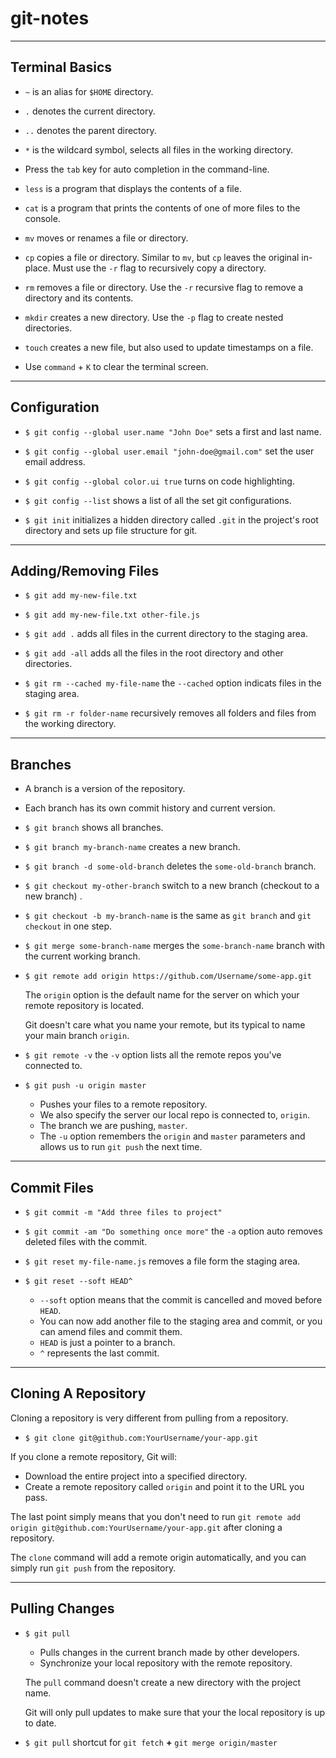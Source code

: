 # git-notes

___

## Terminal Basics

* `~` is an alias for `$HOME` directory.

* `.` denotes the current directory.

* `..` denotes the parent directory.

* `*` is the wildcard symbol, selects all files in the working directory.

* Press the `tab` key for auto completion in the command-line.

* `less` is a program that displays the contents of a file.

* `cat` is a program that prints the contents of one of more files to the console.

* `mv` moves or renames a file or directory.

* `cp` copies a file or directory. Similar to `mv`, but `cp` leaves the original in-place. Must use the `-r` flag to recursively copy a directory.

* `rm` removes a file or directory. Use the `-r` recursive flag to remove a directory and its contents.

* `mkdir` creates a new directory. Use the `-p` flag to create nested directories. 

* `touch` creates a new file, but also used to update timestamps on a file.

* Use `command` + `K` to clear the terminal screen.

 ___

## Configuration 
 
* `$ git config --global user.name "John Doe"` sets a first and last name.
 
* `$ git config --global user.email "john-doe@gmail.com"` set the user email address.
  
* `$ git config --global color.ui true` turns on code highlighting.
 
* `$ git config --list` shows a list of all the set git configurations.

* `$ git init` initializes a hidden directory called `.git` in the project's root directory and sets up file structure for git.
 
 ___

 ## Adding/Removing Files
 
* `$ git add my-new-file.txt`

* `$ git add my-new-file.txt other-file.js`

* `$ git add .` adds all files in the current directory to the staging area.

* `$ git add -all` adds all the files in the root directory and other directories.
 
* `$ git rm --cached my-file-name` the `--cached` option indicats files in the staging area.

* `$ git rm -r folder-name` recursively removes all folders and files from the working directory.

___

 ## Branches
 
* A branch is a version of the repository.
 
* Each branch has its own commit history and current version.
 
* `$ git branch` shows all branches.
 
* `$ git branch my-branch-name` creates a new branch.

* `$ git branch -d some-old-branch` deletes the `some-old-branch` branch.
 
* `$ git checkout my-other-branch` switch to a new branch (checkout to a new branch) .
 
* `$ git checkout -b my-branch-name` is the same as `git branch` and `git checkout` in one step.

* `$ git merge some-branch-name` merges the `some-branch-name` branch with the current working branch.

* `$ git remote add origin https://github.com/Username/some-app.git`

  The `origin` option is the default name for the server on which your remote repository is located.

  Git doesn't care what you name your remote, but its typical to name your main branch `origin`.
 
* `$ git remote -v` the `-v` option lists all the remote repos you've connected to.

* `$ git push -u origin master` 
  * Pushes your files to a remote repository.
  * We also specify the server our local repo is connected to, `origin`.
  * The branch we are pushing, `master`.
  * The `-u` option remembers the `origin` and `master` parameters and allows us to run `git push` the next time.

___
 
 ## Commit Files
 
* `$ git commit -m "Add three files to project"`

* `$ git commit -am "Do something once more"` the `-a` option auto removes deleted files with the commit.

* `$ git reset my-file-name.js` removes a file form the staging area.

* `$ git reset --soft HEAD^` 
   * `--soft` option means that the commit is cancelled and moved before `HEAD`.
   * You can now add another file to the staging area and commit, or you can amend files and commit them.
   * `HEAD` is just a pointer to a branch.
   * `^` represents the last commit.

___

## Cloning A Repository

Cloning a repository is very different from pulling from a repository. 

* `$ git clone git@github.com:YourUsername/your-app.git`

If you clone a remote repository, Git will:
- Download the entire project into a specified directory.
-	Create a remote repository called `origin` and point it to the URL you pass.

The last point simply means that you don't need to run `git remote add origin git@github.com:YourUsername/your-app.git` after cloning a repository. 

The `clone` command will add a remote origin automatically, and you can simply run `git push` from the repository.

___

## Pulling Changes

* `$ git pull`
  * Pulls changes in the current branch made by other developers.
  * Synchronize your local repository with the remote repository.

  The `pull` command doesn't create a new directory with the project name.

  Git will only pull updates to make sure that your the local repository is up to date.
 
* `$ git pull` shortcut for `git fetch` **+** `git merge origin/master`
 
 


 
 
 
 
 
